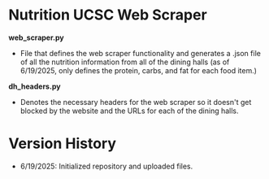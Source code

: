 # Nutrition UCSC Web Scraper

**web_scraper.py**
- File that defines the web scraper functionality and generates a .json file of all the nutrition information from all of the dining halls (as of 6/19/2025, only defines the protein, carbs, and fat for each food item.)

**dh_headers.py**
- Denotes the necessary headers for the web scraper so it doesn't get blocked by the website and the URLs for each of the dining halls.

# Version History

- 6/19/2025: Initialized repository and uploaded files.